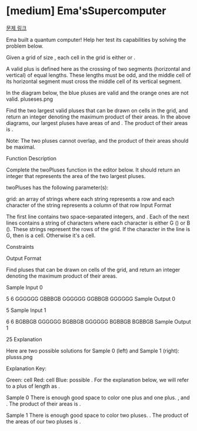 # [medium] Ema'sSupercomputer

[문제 링크](https://www.hackerrank.com/challenges/two-pluses/problem?isFullScreen=true)

Ema built a quantum computer! Help her test its capabilities by solving the problem below.

Given a grid of size , each cell in the grid is either  or .

A valid plus is defined here as the crossing of two segments (horizontal and vertical) of equal lengths. These lengths must be odd, and the middle cell of its horizontal segment must cross the middle cell of its vertical segment.

In the diagram below, the blue pluses are valid and the orange ones are not valid. pluseses.png

Find the two largest valid pluses that can be drawn on  cells in the grid, and return an integer denoting the maximum product of their areas. In the above diagrams, our largest pluses have areas of  and . The product of their areas is .

Note: The two pluses cannot overlap, and the product of their areas should be maximal.

Function Description

Complete the twoPluses function in the editor below. It should return an integer that represents the area of the two largest pluses.

twoPluses has the following parameter(s):

grid: an array of strings where each string represents a row and each character of the string represents a column of that row
Input Format

The first line contains two space-separated integers,  and .
Each of the next  lines contains a string of  characters where each character is either G () or B (). These strings represent the rows of the grid. If the  character in the  line is G, then  is a  cell. Otherwise it's a  cell.

Constraints



Output Format

Find  pluses that can be drawn on  cells of the grid, and return an integer denoting the maximum product of their areas.

Sample Input 0

5 6
GGGGGG
GBBBGB
GGGGGG
GGBBGB
GGGGGG
Sample Output 0

5
Sample Input 1

6 6
BGBBGB
GGGGGG
BGBBGB
GGGGGG
BGBBGB
BGBBGB
Sample Output 1

25
Explanation

Here are two possible solutions for Sample 0 (left) and Sample 1 (right): plusss.png

Explanation Key:

Green:  cell
Red:  cell
Blue: possible .
For the explanation below, we will refer to a plus of length  as .

Sample 0
There is enough good space to color one  plus and one  plus. , and . The product of their areas is .

Sample 1
There is enough good space to color two  pluses. . The product of the areas of our two  pluses is .